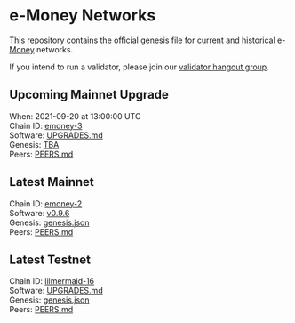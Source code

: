 # e-Money Networks

This repository contains the official genesis file for current and historical [e-Money](https://e-money.com) networks.

If you intend to run a validator, please join our [validator hangout group](https://t.me/joinchat/HBB5elfpWv8rADBFhhjbtg).

## Upcoming Mainnet Upgrade

When: 2021-09-20 at 13:00:00 UTC  
Chain ID: [emoney-3](emoney-3/README.md)  
Software: [UPGRADES.md](emoney-3/UPGRADES.md)  
Genesis:  [TBA]()  
Peers: [PEERS.md](emoney-3/PEERS.md)  

## Latest Mainnet

Chain ID: [emoney-2](emoney-2/README.md)  
Software: [v0.9.6](https://github.com/e-money/em-ledger/releases/tag/v0.9.6)  
Genesis:  [genesis.json](https://raw.githubusercontent.com/e-money/networks/master/emoney-2/genesis.json)  
Peers: [PEERS.md](emoney-2/PEERS.md)

## Latest Testnet

Chain ID: [lilmermaid-16](lilmermaid-16/README.md)  
Software: [UPGRADES.md](lilmermaid-16/UPGRADES.md)  
Genesis:  [genesis.json](https://raw.githubusercontent.com/e-money/networks/master/lilmermaid-16/genesis.json)  
Peers: [PEERS.md](lilmermaid-16/PEERS.md)  
